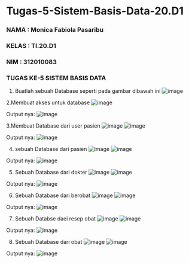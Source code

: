 # Tugas-5-Sistem-Basis-Data-20.D1

### NAMA  : Monica Fabiola Pasaribu
### KELAS : TI.20.D1
### NIM   : 312010083

### TUGAS KE-5 SISTEM BASIS DATA

1. Buatlah sebuah Database seperti pada gambar dibawah ini
![image](https://user-images.githubusercontent.com/101724604/171368857-da4b5e39-9a49-4fd5-bced-3e09f8be8fe0.png)

2.Membuat akses untuk database
![image](https://user-images.githubusercontent.com/101724604/171356951-ae82593e-977a-4c8f-ac22-18995807e34a.png)

Output nya:
![image](https://user-images.githubusercontent.com/101724604/171357432-feef3cbe-e262-4eb0-8e91-00deaa6ba2be.png)

3.Membuat Database dari user pasien
![image](https://user-images.githubusercontent.com/101724604/171358093-e4f831e9-f309-4133-a5a9-0ce3e04fa310.png)
![image](https://user-images.githubusercontent.com/101724604/171370074-75eac640-9a89-445c-b862-9541cd1b75cd.png)

Output nya:
![image](https://user-images.githubusercontent.com/101724604/171358456-69ecbc22-9054-4347-be3c-489cbe9d1c2b.png)

4. sebuah Database dari pasien
![image](https://user-images.githubusercontent.com/101724604/171358932-b9761137-c08c-4d6b-910a-ce1d2f083a95.png)
![image](https://user-images.githubusercontent.com/101724604/171359182-a8c5d780-9e3e-4a33-bdca-a0386dec1368.png)

Output nya:
![image](https://user-images.githubusercontent.com/101724604/171359465-99737259-6c1a-4f47-acc0-3d584fc3f369.png)

5. Sebuah Database dari dokter
![image](https://user-images.githubusercontent.com/101724604/171359725-879fec2d-6133-4703-a77d-200beb20bb11.png)
![image](https://user-images.githubusercontent.com/101724604/171360523-f0413ad8-8a5e-4f6b-b37d-d4ba00918ccc.png)

Output nya:
![image](https://user-images.githubusercontent.com/101724604/171360930-fdd2d8a3-7d89-4d26-ad23-2a3ada32e35f.png)

6. Sebuah Database dari berobat
![image](https://user-images.githubusercontent.com/101724604/171362818-ab3f99be-10f7-44b8-830c-0d6a31cb9b74.png)
![image](https://user-images.githubusercontent.com/101724604/171362370-4f4ec3bb-8985-426d-a302-d2c3fd79fc03.png)

Output nya:
![image](https://user-images.githubusercontent.com/101724604/171363141-db98155d-8c1c-4979-aafa-8355c7ff082a.png)

7. Sebuah Databse daei resep obat
![image](https://user-images.githubusercontent.com/101724604/171363473-eda29781-5899-4fff-ae9e-91dd373b1e16.png)
![image](https://user-images.githubusercontent.com/101724604/171363868-259b05de-4af7-4ea9-ad23-5543f469c207.png)

Output nya:
![image](https://user-images.githubusercontent.com/101724604/171364245-d5539d89-5e01-48bd-be15-f4393ecbf1c6.png)

8. Sebuah Database dari obat
![image](https://user-images.githubusercontent.com/101724604/171364669-2412b3cf-ec38-4ea9-bf6b-83ad7eee151a.png)
![image](https://user-images.githubusercontent.com/101724604/171365097-af78b7dc-f77c-4fe8-945c-24d5b7d4497d.png)

Output nya:
![image](https://user-images.githubusercontent.com/101724604/171365562-7a7bfcb4-816b-40fc-afee-3978e45d2bf7.png)
